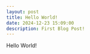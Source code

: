 ```yaml
---
layout: post
title: Hello World!
date: 2024-12-23 15:09:00
description: First Blog Post!
---
```


Hello World!